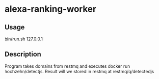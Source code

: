 # alexa-ranking-worker

## Usage

  bin/run.sh 127.0.0.1

## Description

Program takes domains from restmq and executes docker run hochzehn/detectjs.
Result will we stored in restmq at restmq/q/detectedjs
